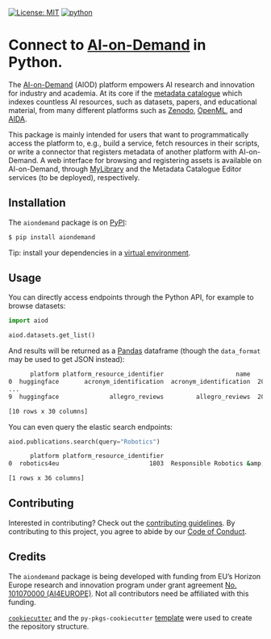 [![License: MIT](https://img.shields.io/badge/License-MIT-yellow.svg)](https://opensource.org/licenses/MIT)
[![python](https://img.shields.io/badge/Python-3.11-3776AB.svg?style=flat&logo=python&logoColor=white)](https://www.python.org)

# Connect to [AI-on-Demand](https://aiod.eu) in Python.

The [AI-on-Demand](https://aiod.eu) (AIOD) platform empowers AI research and innovation for industry and academia. 
At its core if the [metadata catalogue](https://api.aiod.eu) which indexes countless AI resources, such as datasets, papers, and educational material, 
from many different platforms such as [Zenodo](https://www.zenodo.org), [OpenML](https://www.openml.org), and [AIDA](https://https://www.i-aida.org/ai-educational-resources/).

This package is mainly intended for users that want to programmatically access the platform to, e.g., build a service, fetch resources in their scripts, or write a connector that registers metadata of another platform with AI-on-Demand. 
A web interface for browsing and registering assets is available on AI-on-Demand, through [MyLibrary](https://mylibrary.aiod.eu) and the Metadata Catalogue Editor services (to be deployed), respectively.

## Installation
The `aiondemand` package is on [PyPI](https://pypi.org/project/aiondemand/):

```bash
$ pip install aiondemand
```

Tip: install your dependencies in a [virtual environment](https://realpython.com/python-virtual-environments-a-primer/).

## Usage
You can directly access endpoints through the Python API, for example to browse datasets:
```python
import aiod

aiod.datasets.get_list()
```
And results will be returned as a [Pandas](https://pandas.pydata.org/docs/getting_started/overview.html) dataframe (though the `data_format` may be used to get JSON instead):
```bash
      platform platform_resource_identifier                    name       date_published                                            same_as  is_accessible_for_free  ...  relevant_link  relevant_resource relevant_to research_area scientific_domain identifier
0  huggingface       acronym_identification  acronym_identification  2022-03-02T23:29:22  https://huggingface.co/datasets/acronym_identi...                    True  ...             []                 []          []            []                []          1
...
9  huggingface              allegro_reviews         allegro_reviews  2022-03-02T23:29:22    https://huggingface.co/datasets/allegro_reviews                    True  ...             []                 []          []            []                []         10

[10 rows x 30 columns]
```

You can even query the elastic search endpoints:
```python
aiod.publications.search(query="Robotics")
```
```bash
      platform platform_resource_identifier                                               name date_published                                            same_as is_accessible_for_free  ... relevant_resource relevant_to      research_area  scientific_domain  type  identifier
0  robotics4eu                         1803  Responsible Robotics &amp; non-tech barriers t...           None  https://www.robotics4eu.eu/publications/respon...                   None  ...                []          []  [other materials]  [other materials]  None           4

[1 rows x 36 columns]
```
## Contributing

Interested in contributing? Check out the [contributing guidelines](contributing.md).
By contributing to this project, you agree to abide by our [Code of Conduct](conduct.md).

## Credits

The `aiondemand` package is being developed with funding from EU’s Horizon Europe research and innovation program under grant agreement [No. 101070000 (AI4EUROPE)](https://cordis.europa.eu/project/id/101070000).
Not all contributors need be affiliated with this funding.

[`cookiecutter`](https://cookiecutter.readthedocs.io/en/latest/) and the `py-pkgs-cookiecutter` [template](https://github.com/py-pkgs/py-pkgs-cookiecutter) were used to create the repository structure.

